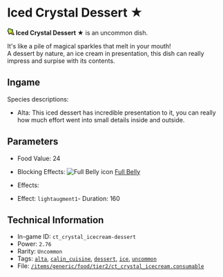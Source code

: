 # Iced Crystal Dessert ★

<img src="https://raw.githubusercontent.com/Ceterai/Enternia/main/items/generic/food/tier2/ct_crystal_icecream.png" alt="Iced Crystal Dessert ★ icon" loading="lazy" height=16px width="auto" /> **Iced Crystal Dessert ★** is an uncommon dish.

It's like a pile of magical sparkles that melt in your mouth!  
A dessert by nature, an ice cream in presentation, this dish can really impress and surpise with its contents.

## Ingame

Species descriptions:

- Alta: This iced dessert has incredible presentation to it, you can really how much effort went into small details inside and outside.

## Parameters

- Food Value: 24
- Blocking Effects: <img src="https://starbounder.org/mediawiki/images/6/60/Status_Well_Fed.png" alt="Full Belly icon" loading="lazy" height=16px width=16px /> [Full Belly](https://starbounder.org/Full_Belly)
- Effects: 

- Effect: `lightaugment1`- Duration: 160

## Technical Information

- In-game ID: `ct_crystal_icecream-dessert`
- Power: `2.76`
- Rarity: `Uncommon`
- Tags: [`alta`](https://ceterai.github.io/MyEnternia/Wiki/Tags/Alta), [`calin_cuisine`](https://ceterai.github.io/MyEnternia/Wiki/Tags/CalinCuisine), [`dessert`](https://ceterai.github.io/MyEnternia/Wiki/Tags/Dessert), [`ice`](https://ceterai.github.io/MyEnternia/Wiki/Tags/Ice), [`uncommon`](https://ceterai.github.io/MyEnternia/Wiki/Tags/Uncommon)
- File: [`/items/generic/food/tier2/ct_crystal_icecream.consumable`](https://github.com/Ceterai/Enternia/blob/main/items/generic/food/tier2/ct_crystal_icecream.consumable)
